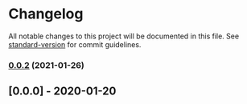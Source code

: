 # Changelog

All notable changes to this project will be documented in this file. See [standard-version](https://github.com/conventional-changelog/standard-version) for commit guidelines.

### [0.0.2](v0.0.1...v0.0.2) (2021-01-26)

## [0.0.0] - 2020-01-20
